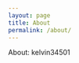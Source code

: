 ```yaml
---
layout: page
title: About
permalink: /about/
---
```


<!---
  This is the base Jekyll theme. You can find out more info about customizing your Jekyll theme, as well as basic Jekyll usage documentation at [jekyllrb.com](https://jekyllrb.com/)
  
  You can find the source code for Minima at GitHub:
  [jekyll][jekyll-organization] /
  [minima](https://github.com/jekyll/minima)
  
  You can find the source code for Jekyll at GitHub:
  [jekyll][jekyll-organization] /
  [jekyll](https://github.com/jekyll/jekyll)


  [jekyll-organization]: https://github.com/jekyll -->
  
About:
  kelvin34501
